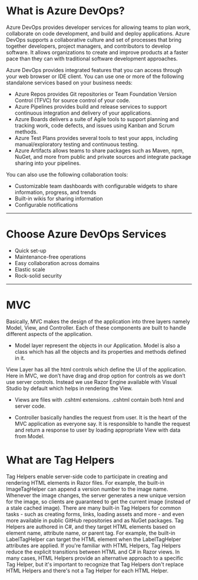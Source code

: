 # What is Azure DevOps?

Azure DevOps provides developer services for allowing teams to plan work, collaborate on code development, and build and deploy applications. Azure DevOps supports a collaborative culture and set of processes that bring together developers, project managers, and contributors to develop software. It allows organizations to create and improve products at a faster pace than they can with traditional software development approaches.

Azure DevOps provides integrated features that you can access through your web browser or IDE client. You can use one or more of the following standalone services based on your business needs:

- Azure Repos provides Git repositories or Team Foundation Version Control (TFVC) for source control of your code.
- Azure Pipelines provides build and release services to support continuous integration and delivery of your applications.
- Azure Boards delivers a suite of Agile tools to support planning and tracking work, code defects, and issues using Kanban and Scrum methods.
- Azure Test Plans provides several tools to test your apps, including manual/exploratory testing and continuous testing.
- Azure Artifacts allows teams to share packages such as Maven, npm, NuGet, and more from public and private sources and integrate package sharing into your pipelines.

You can also use the following collaboration tools:

- Customizable team dashboards with configurable widgets to share information, progress, and trends
- Built-in wikis for sharing information
- Configurable notifications

---

# Choose Azure DevOps Services

- Quick set-up
- Maintenance-free operations
- Easy collaboration across domains
- Elastic scale
- Rock-solid security

---

# MVC

Basically, MVC makes the design of the application into three layers namely Model, View, and Controller. Each of these components are built to handle different aspects of the application.

- Model layer represent the objects in our Application. Model is also a class which has all the objects and its properties and methods defined in it.

View Layer has all the html controls which define the UI of the application. Here in MVC, we don’t have drag and drop option for controls as we don’t use server controls. Instead we use Razor Engine available with Visual Studio by default which helps in rendering the View.

- Views are files with .cshtml extensions. .cshtml contain both html and server code.

- Controller basically handles the request from user. It is the heart of the MVC application as everyone say. It is responsible to handle the request and return a response to user by loading appropriate View with data from Model.

# What are Tag Helpers

Tag Helpers enable server-side code to participate in creating and rendering HTML elements in Razor files. For example, the built-in ImageTagHelper can append a version number to the image name. Whenever the image changes, the server generates a new unique version for the image, so clients are guaranteed to get the current image (instead of a stale cached image). There are many built-in Tag Helpers for common tasks - such as creating forms, links, loading assets and more - and even more available in public GitHub repositories and as NuGet packages. Tag Helpers are authored in C#, and they target HTML elements based on element name, attribute name, or parent tag. For example, the built-in LabelTagHelper can target the HTML <label> element when the LabelTagHelper attributes are applied. If you're familiar with HTML Helpers, Tag Helpers reduce the explicit transitions between HTML and C# in Razor views. In many cases, HTML Helpers provide an alternative approach to a specific Tag Helper, but it's important to recognize that Tag Helpers don't replace HTML Helpers and there's not a Tag Helper for each HTML Helper. 